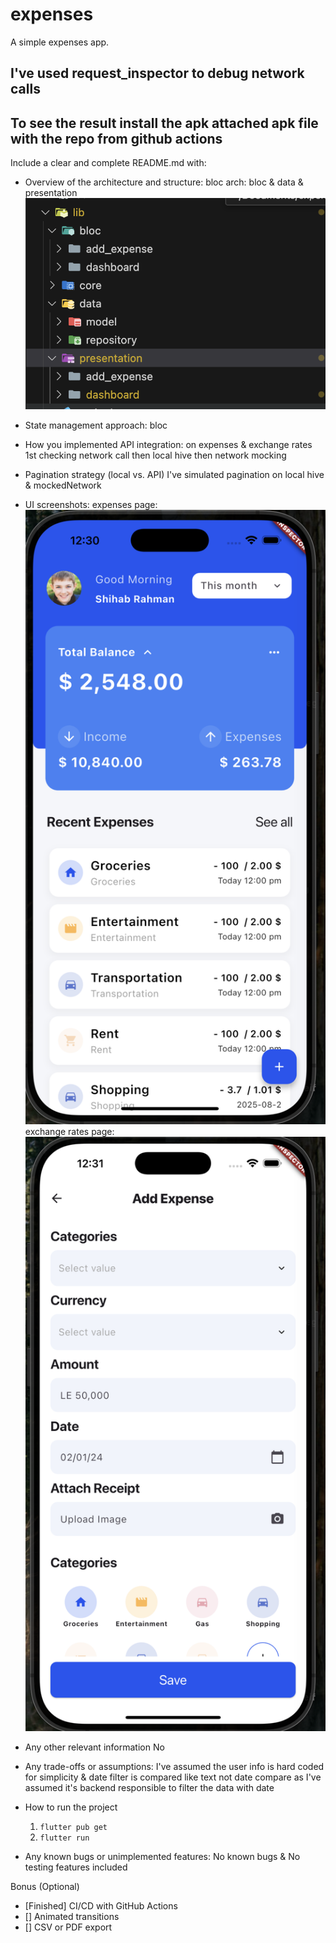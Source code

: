 # expenses

A simple expenses app.

## I've used request_inspector to debug network calls

## To see the result install the apk attached apk file with the repo from github actions

Include a clear and complete README.md with:

- Overview of the architecture and structure:
    bloc arch: bloc & data & presentation
    ![alt text](image.png)

- State management approach:
    bloc

- How you implemented API integration:
    on expenses & exchange rates 1st checking network call then local hive then network mocking

- Pagination strategy (local vs. API)
    I've simulated pagination on local hive & mockedNetwork

- UI screenshots:
expenses page: ![alt text](image-1.png)
exchange rates page: ![alt text](image-2.png)

- Any other relevant information
    No
- Any trade-offs or assumptions:
    I've assumed the user info is hard coded for simplicity & date filter is compared like text not date compare as I've assumed it's backend responsible to filter the data with date

- How to run the project
    1. `flutter pub get`
    2. `flutter run`
- Any known bugs or unimplemented features:
    No known bugs & No testing features included

Bonus (Optional)

- [Finished] CI/CD with GitHub Actions
- [] Animated transitions
- [] CSV or PDF export
